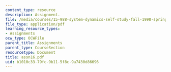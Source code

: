 ```yaml
---
content_type: resource
description: Assignment.
file: /media/courses/15-988-system-dynamics-self-study-fall-1998-spring-1999/b1010c3379fc9b115f8c9a7430d86696_assn16.pdf
file_type: application/pdf
learning_resource_types:
- Assignments
ocw_type: OCWFile
parent_title: Assignments
parent_type: CourseSection
resourcetype: Document
title: assn16.pdf
uid: b1010c33-79fc-9b11-5f8c-9a7430d86696
---
```


